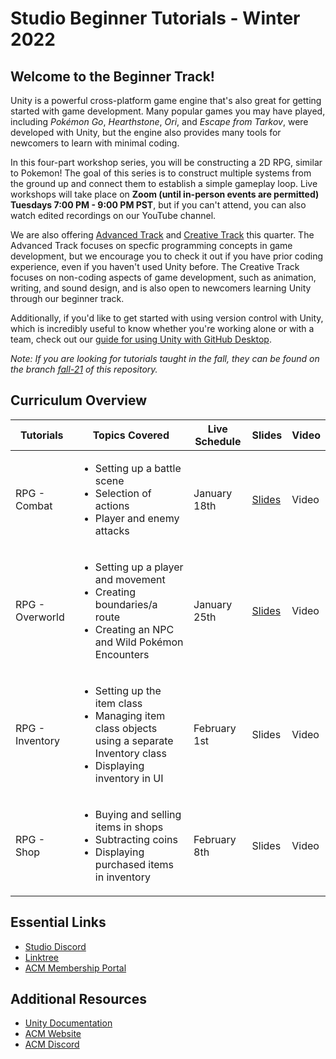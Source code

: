 # Studio Beginner Tutorials - Winter 2022
## Welcome to the Beginner Track!
Unity is a powerful cross-platform game engine that's also great for getting started with game development. Many popular games you may have played, including *Pokémon Go*, *Hearthstone*, *Ori*, and *Escape from Tarkov*, were developed with Unity, but the engine also provides many tools for newcomers to learn with minimal coding.

In this four-part workshop series, you will be constructing a 2D RPG, similar to Pokemon! The goal of this series is to construct multiple systems from the ground up and connect them to establish a simple gameplay loop. Live workshops will take place on **Zoom (until in-person events are permitted) Tuesdays 7:00 PM - 9:00 PM PST**,  but if you can't attend, you can also watch edited recordings on our YouTube channel.

We are also offering [Advanced Track](https://github.com/uclaacm/studio-advanced-tutorials-f21) and [Creative Track](https://github.com/uclaacm/studio-creative-tutorials-f21) this quarter. The Advanced Track focuses on specfic programming concepts in game development, but we encourage you to check it out if you have prior coding experience, even if you haven't used Unity before. The Creative Track focuses on non-coding aspects of game development, such as animation, writing, and sound design, and is also open to newcomers learning Unity through our beginner track.

Additionally, if you'd like to get started with using version control with Unity, which is incredibly useful to know whether you're working alone or with a team, check out our [guide for using Unity with GitHub Desktop](./Using%20Unity%20with%20GitHub%20Desktop/README.md). 

*Note: If you are looking for tutorials taught in the fall, they can be found on the branch [fall-21](https://github.com/uclaacm/studio-beginner-tutorials-f21/tree/fall-21) of this repository.*

## Curriculum Overview
| Tutorials | Topics Covered | Live Schedule | Slides | Video |
|-----------|----------------|---------------|--------|-------|
| RPG - Combat | <ul> <li>Setting up a battle scene</li> <li>Selection of actions</li> <li>Player and enemy attacks</li> </ul> | January 18th | [Slides](https://docs.google.com/presentation/d/11wem-UyzL3qNAjySi4kznZZQPnx7d6gA_zXDun6X59s/edit?usp=sharing) | Video |
| RPG - Overworld | <ul> <li>Setting up a player and movement</li> <li>Creating boundaries/a route</li> <li>Creating an NPC and Wild Pokémon Encounters</li> </ul> | January 25th | [Slides](https://docs.google.com/presentation/d/1mX_tNAdCScIx0Qo3Y7ENI4bEb0RpwjQv5inyaSVVshQ/edit?usp=sharing) | Video |
| RPG - Inventory | <ul> <li>Setting up the item class</li> <li>Managing item class objects using a separate Inventory class</li> <li>Displaying inventory in UI</li> </ul> | February 1st | Slides | Video |
| RPG - Shop | <ul> <li>Buying and selling items in shops</li> <li>Subtracting coins</li> <li>Displaying purchased items in inventory</li> </ul> | February 8th | Slides | Video |

## Essential Links
- [Studio Discord](https://discord.com/invite/bBk2Mcw)
- [Linktree](https://linktr.ee/acmstudio)
- [ACM Membership Portal](https://members.uclaacm.com/)
## Additional Resources
- [Unity Documentation](https://docs.unity3d.com/Manual/index.html)
- [ACM Website](https://www.uclaacm.com/)
- [ACM Discord](https://discord.com/invite/eWmzKsY)
